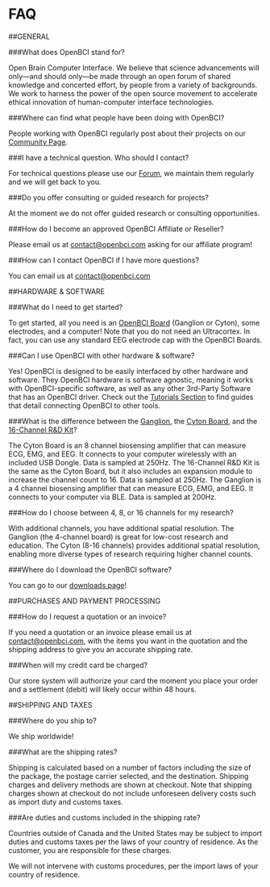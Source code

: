 # FAQ

##GENERAL

###What does OpenBCI stand for?
	
Open Brain Computer Interface. We believe that science advancements will only—and should only—be made through an open forum of shared knowledge and concerted effort, by people from a variety of backgrounds. We work to harness the power of the open source movement to accelerate ethical innovation of human-computer interface technologies.

###Where can find what people have been doing with OpenBCI?

People working with OpenBCI regularly post about their projects on our [Community Page](openbci.com/community).

###I have a technical question. Who should I contact?

For technical questions please use our [Forum](openbci.com/forum), we maintain them regularly and we will get back to you.

###Do you offer consulting or guided research for projects?

At the moment we do not offer guided research or consulting opportunities.

###How do I become an approved OpenBCI Affiliate or Reseller?

Please email us at contact@openbci.com asking for our affiliate program!

###How can I contact OpenBCI if I have more questions?

You can email us at contact@openbci.com

##HARDWARE & SOFTWARE

###What do I need to get started?

To get started, all you need is an [OpenBCI Board](http://shop.openbci.com/collections/frontpage/boards) (Ganglion or Cyton), some electrodes, and a computer! Note that you do not need an Ultracortex. In fact, you can use any standard EEG electrode cap with the OpenBCI Boards.

###Can I use OpenBCI with other hardware & software?

Yes! OpenBCI is designed to be easily interfaced by other hardware and software. They OpenBCI hardware is software agnostic, meaning it works with OpenBCI-specific software, as well as any other 3rd-Party Software that has an OpenBCI driver. Check out the [Tutorials Section](http://docs.openbci.com/Tutorials/01-GettingStarted) to find guides that detail connecting OpenBCI to other tools.

###What is the difference between the [Ganglion](http://shop.openbci.com/collections/frontpage/products/pre-order-ganglion-board?variant=13461804483), the [Cyton Board](http://shop.openbci.com/collections/frontpage/products/openbci-32-bit-board-kit?variant=784651699), and the [16-Channel R&D Kit](http://shop.openbci.com/collections/frontpage/products/openbci-16-channel-r-d-kit?variant=785215991)?

The Cyton Board is an 8 channel biosensing amplifier that can measure ECG, EMG, and EEG. It connects to your computer wirelessly with an included USB Dongle. Data is sampled at 250Hz.
The 16-Channel R&D Kit is the same as the Cyton Board, but it also includes an expansion module to increase the channel count to 16. Data is sampled at 250Hz.
The Ganglion is a 4 channel biosensing amplifier that can measure ECG, EMG, and EEG. It connects to your computer via BLE. Data is sampled at 200Hz.

###How do I choose between 4, 8, or 16 channels for my research?

With additional channels, you have additional spatial resolution. The Ganglion (the 4-channel board) is great for low-cost research and education. The Cyton (8-16 channels) provides additional spatial resolution, enabling more diverse types of research requiring higher channel counts.

###Where do I download the OpenBCI software?

You can go to our [downloads page](http://openbci.com/donation)!

##PURCHASES AND PAYMENT PROCESSING

###How do I request a quotation or an invoice?

If you need a quotation or an invoice please email us at contact@openbci.com, with the items you want in the quotation and the shipping address to give you an accurate shipping rate.

###When will my credit card be charged?

Our store system will authorize your card the moment you place your order and a settlement (debit) will likely occur within 48 hours.

##SHIPPING AND TAXES

###Where do you ship to?

We ship worldwide! 

###What are the shipping rates?

Shipping is calculated based on a number of factors including the size of the package, the postage carrier selected, and the destination. Shipping charges and delivery methods are shown at checkout. Note that shipping charges shown at checkout do not include unforeseen delivery costs such as import duty and customs taxes.

###Are duties and customs included in the shipping rate?

Countries outside of Canada and the United States may be subject to import duties and customs taxes per the laws of your country of residence. As the customer, you are responsible for these charges.

We will not intervene with customs procedures, per the import laws of your country of residence.

